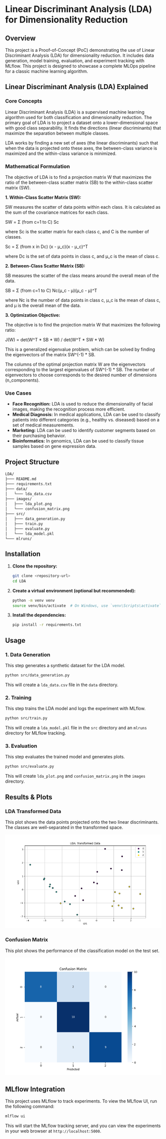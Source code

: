 
# Linear Discriminant Analysis (LDA) for Dimensionality Reduction

## Overview

This project is a Proof-of-Concept (PoC) demonstrating the use of Linear Discriminant Analysis (LDA) for dimensionality reduction. It includes data generation, model training, evaluation, and experiment tracking with MLflow. This project is designed to showcase a complete MLOps pipeline for a classic machine learning algorithm.

## Linear Discriminant Analysis (LDA) Explained

### Core Concepts

Linear Discriminant Analysis (LDA) is a supervised machine learning algorithm used for both classification and dimensionality reduction. The primary goal of LDA is to project a dataset onto a lower-dimensional space with good class separability. It finds the directions (linear discriminants) that maximize the separation between multiple classes.

LDA works by finding a new set of axes (the linear discriminants) such that when the data is projected onto these axes, the between-class variance is maximized and the within-class variance is minimized.

### Mathematical Formulation

The objective of LDA is to find a projection matrix W that maximizes the ratio of the between-class scatter matrix (SB) to the within-class scatter matrix (SW).

**1. Within-Class Scatter Matrix (SW):**

SW measures the scatter of data points within each class. It is calculated as the sum of the covariance matrices for each class.

SW = Σ (from c=1 to C) Sc

where Sc is the scatter matrix for each class c, and C is the number of classes.

Sc = Σ (from x in Dc) (x - μ_c)(x - μ_c)^T

where Dc is the set of data points in class c, and μ_c is the mean of class c.

**2. Between-Class Scatter Matrix (SB):**

SB measures the scatter of the class means around the overall mean of the data.

SB = Σ (from c=1 to C) Nc(μ_c - μ)(μ_c - μ)^T

where Nc is the number of data points in class c, μ_c is the mean of class c, and μ is the overall mean of the data.

**3. Optimization Objective:**

The objective is to find the projection matrix W that maximizes the following ratio:

J(W) = det(W^T * SB * W) / det(W^T * SW * W)

This is a generalized eigenvalue problem, which can be solved by finding the eigenvectors of the matrix SW^(-1) * SB.

The columns of the optimal projection matrix W are the eigenvectors corresponding to the largest eigenvalues of SW^(-1) * SB. The number of eigenvectors to choose corresponds to the desired number of dimensions (n_components).

### Use Cases

- **Face Recognition:** LDA is used to reduce the dimensionality of facial images, making the recognition process more efficient.
- **Medical Diagnosis:** In medical applications, LDA can be used to classify patients into different categories (e.g., healthy vs. diseased) based on a set of medical measurements.
- **Marketing:** LDA can be used to identify customer segments based on their purchasing behavior.
- **Bioinformatics:** In genomics, LDA can be used to classify tissue samples based on gene expression data.

## Project Structure

```
LDA/
├─── README.md
├─── requirements.txt
├─── data/
│   └─── lda_data.csv
├─── images/
│   ├─── lda_plot.png
│   └─── confusion_matrix.png
├─── src/
│   ├─── data_generation.py
│   ├─── train.py
│   ├─── evaluate.py
│   └─── lda_model.pkl
└─── mlruns/
```

## Installation

1.  **Clone the repository:**

    ```bash
    git clone <repository-url>
    cd LDA
    ```

2.  **Create a virtual environment (optional but recommended):**

    ```bash
    python -m venv venv
    source venv/bin/activate  # On Windows, use `venv\Scripts\activate`
    ```

3.  **Install the dependencies:**

    ```bash
    pip install -r requirements.txt
    ```

## Usage

### 1. Data Generation

This step generates a synthetic dataset for the LDA model.

```bash
python src/data_generation.py
```

This will create a `lda_data.csv` file in the `data` directory.

### 2. Training

This step trains the LDA model and logs the experiment with MLflow.

```bash
python src/train.py
```

This will create a `lda_model.pkl` file in the `src` directory and an `mlruns` directory for MLflow tracking.

### 3. Evaluation

This step evaluates the trained model and generates plots.

```bash
python src/evaluate.py
```

This will create `lda_plot.png` and `confusion_matrix.png` in the `images` directory.

## Results & Plots

### LDA Transformed Data

This plot shows the data points projected onto the two linear discriminants. The classes are well-separated in the transformed space.

![LDA Plot](images/lda_plot.png)

### Confusion Matrix

This plot shows the performance of the classification model on the test set.

![Confusion Matrix](images/confusion_matrix.png)

## MLflow Integration

This project uses MLflow to track experiments. To view the MLflow UI, run the following command:

```bash
mlflow ui
```

This will start the MLflow tracking server, and you can view the experiments in your web browser at `http://localhost:5000`.
